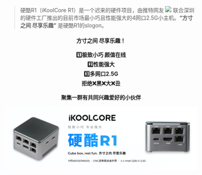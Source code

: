 > 硬酷R1（iKoolCore R1）是一个迟来的硬件项目，由推特网友 [![](https://img.shields.io/badge/Twitter-Jackeroo-blue)](https://twitter.com/isJackeroo) 联合深圳的硬件工厂推出的目前市场最小巧且性能强大的4网口2.5G小主机。**“方寸之间 尽享乐趣”** 是硬酷R1的slogon。

<h4><center>方寸之间 尽享乐趣！<br><br>1️⃣极致小巧 颜值在线<br>2️⃣性能强大<br>3️⃣多网口2.5G<br>拒绝❌黑❌大❌丑<br><br>聚集一群有共同兴趣爱好的小伙伴</center>


![](../images/Banner_404.png)



